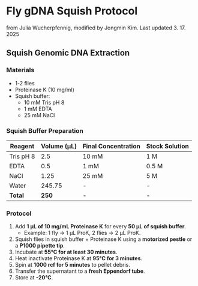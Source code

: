# Fly gDNA Squish Protocol  

from Julia Wucherpfennig, modified by Jongmin Kim. Last updated 3. 17. 2025

## Squish Genomic DNA Extraction  

### Materials  
- 1-2 flies  
- Proteinase K (10 mg/ml)  
- Squish buffer:  
  - 10 mM Tris pH 8  
  - 1 mM EDTA  
  - 25 mM NaCl  

### Squish Buffer Preparation  

| Reagent   | Volume (µL) | Final Concentration | Stock Solution |  
|-----------|------------|---------------------|----------------|  
| Tris pH 8 | 2.5        | 10 mM               | 1 M            |  
| EDTA      | 0.5        | 1 mM                | 0.5 M          |  
| NaCl      | 1.25       | 25 mM               | 5 M            |  
| Water     | 245.75     | -                   | -              |  
| **Total** | **250**    | -                   | -              |  

### Protocol  
1. Add **1 µL of 10 mg/mL Proteinase K** for every **50 µL of squish buffer**.  
   - Example: 1 fly → 1 µL ProK, 2 flies → 2 µL ProK.  
2. Squish flies in squish buffer + Proteinase K using a **motorized pestle** or a **P1000 pipette tip**.  
3. Incubate at **55°C for at least 30 minutes**.  
4. Heat inactivate Proteinase K at **95°C for 3 minutes**.  
5. Spin at **1000 rcf for 5 minutes** to pellet debris.  
6. Transfer the supernatant to a **fresh Eppendorf tube**.  
7. Store at **-20°C**.  
